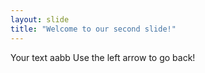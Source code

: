 ```yaml
---
layout: slide
title: "Welcome to our second slide!"
---
```

Your text aabb
Use the left arrow to go back!